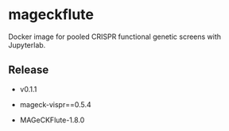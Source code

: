 # mageckflute

Docker image for pooled CRISPR functional genetic screens with Jupyterlab.


## Release

- v0.1.1 

* mageck-vispr==0.5.4

* MAGeCKFlute-1.8.0



